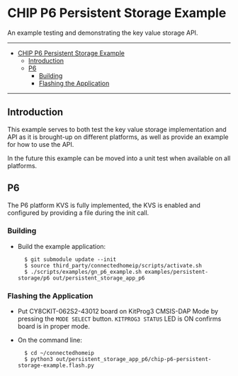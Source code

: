 # CHIP P6 Persistent Storage Example

An example testing and demonstrating the key value storage API.

<hr>

-   [CHIP P6 Persistent Storage Example](#chip-p6-persistent-storage-example)
    -   [Introduction](#introduction)
    -   [P6](#p6)
        -   [Building](#building)
        -   [Flashing the Application](#flashing-the-application)

<hr>

## Introduction

This example serves to both test the key value storage implementation and API as
it is brought-up on different platforms, as well as provide an example for how
to use the API.

In the future this example can be moved into a unit test when available on all
platforms.

## P6

The P6 platform KVS is fully implemented, the KVS is enabled and configured by
providing a file during the init call.

### Building

-   Build the example application:

          $ git submodule update --init
          $ source third_party/connectedhomeip/scripts/activate.sh
          $ ./scripts/examples/gn_p6_example.sh examples/persistent-storage/p6 out/persistent_storage_app_p6

### Flashing the Application

-   Put CY8CKIT-062S2-43012 board on KitProg3 CMSIS-DAP Mode by pressing the
    `MODE SELECT` button. `KITPROG3 STATUS` LED is ON confirms board is in
    proper mode.

-   On the command line:

          $ cd ~/connectedhomeip
          $ python3 out/persistent_storage_app_p6/chip-p6-persistent-storage-example.flash.py

